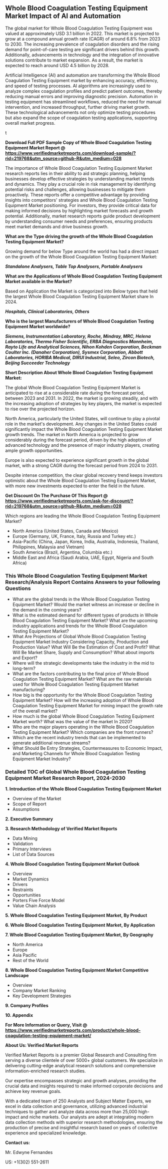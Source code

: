 <h2>Whole Blood Coagulation Testing Equipment Market Impact of AI and Automation</h2><p>The global market for Whole Blood Coagulation Testing Equipment was valued at approximately USD 3.1 billion in 2022. This market is projected to grow at a compound annual growth rate (CAGR) of around 6.8% from 2023 to 2030. The increasing prevalence of coagulation disorders and the rising demand for point-of-care testing are significant drivers behind this growth. Additionally, advancements in technology and the integration of innovative solutions contribute to market expansion. As a result, the market is expected to reach around USD 4.5 billion by 2028.</p><p>Artificial Intelligence (AI) and automation are transforming the Whole Blood Coagulation Testing Equipment market by enhancing accuracy, efficiency, and speed of testing processes. AI algorithms are increasingly used to analyze complex coagulation profiles and predict patient outcomes, thereby reducing manual errors and improving diagnostic precision. Automation in testing equipment has streamlined workflows, reduced the need for manual intervention, and increased throughput, further driving market growth. These technological advancements not only optimize testing procedures but also expand the scope of coagulation testing applications, supporting overall market progress.</p>t</p><p id="" class=""><strong>Download Full PDF Sample Copy of Whole Blood Coagulation Testing Equipment Market Report @ <a href="https://www.verifiedmarketreports.com/download-sample/?rid=219768&utm_source=github-R&utm_medium=028" target="_blank">https://www.verifiedmarketreports.com/download-sample/?rid=219768&utm_source=github-R&utm_medium=028</a></strong></p><p>The importance of&nbsp;Whole Blood Coagulation Testing Equipment Market research reports lies in their ability to aid strategic planning, helping businesses develop effective strategies by understanding market trends and dynamics. They play a crucial role in risk management by identifying potential risks and challenges, allowing businesses to mitigate them proactively. These reports offer a competitive advantage by providing insights into competitors' strategies and Whole Blood Coagulation Testing Equipment Market positioning. For investors, they provide critical data for making informed decisions by highlighting market forecasts and growth potential. Additionally, market research reports guide product development by understanding consumer needs and preferences, ensuring products meet market demands and drive business growth.</p><p><strong>What are the&nbsp;Type driving the growth of the Whole Blood Coagulation Testing Equipment Market?</strong></p><p id="" class="">Growing demand for below Type around the world has had a direct impact on the growth of the Whole Blood Coagulation Testing Equipment Market:</p><em><strong>Standalone Analysers, Table Top Analysers, Portable Analysers</strong></em></p><strong>What are the&nbsp;Applications&nbsp;of Whole Blood Coagulation Testing Equipment Market available in the Market?</strong></p><p id="" class="">Based on Application the Market is categorized into Below types that held the largest Whole Blood Coagulation Testing Equipment Market share In 2024.</p><em><strong>Hospitals, Clinical Laboratories, Others</strong></em></p><strong>Who is the largest Manufacturers of Whole Blood Coagulation Testing Equipment Market worldwide?</strong></p><p><em><strong>Siemens, Instrumentation Laboratory, Roche, Mindray, MRC, Helena Laboratories, Thermo Fisher Scientific, ERBA Diagnostics Mannheim, Rayto Life and Analytical Sciences, Nihon Kohden Corporation, Beckman Coulter Inc. (Danaher Corporation), Sysmex Corporation, Abbott Laboratories, HORIBA Medical, DIRUI Industrial, Seleo, Zircon Biotech, Beijing Succeeder Technology</strong></em></p><p id="" class=""><strong>Short Description About Whole Blood Coagulation Testing Equipment Market:</strong></p><p>The global Whole Blood Coagulation Testing Equipment Market is anticipated to rise at a considerable rate during the forecast period, between 2023 and 2031. In 2022, the market is growing steadily, and with the increasing adoption of strategies by key players, the market is expected to rise over the projected horizon.</p><p>North America, particularly the United States, will continue to play a pivotal role in the market's development. Any changes in the United States could significantly impact the Whole Blood Coagulation Testing Equipment Market growth trends. The market in North America is projected to grow considerably during the forecast period, driven by the high adoption of advanced technology and the presence of major industry players, creating ample growth opportunities.</p><p>Europe is also expected to experience significant growth in the global market, with a strong CAGR during the forecast period from 2024 to 2031.</p><p>Despite intense competition, the clear global recovery trend keeps investors optimistic about the Whole Blood Coagulation Testing Equipment Market, with more new investments expected to enter the field in the future.</p><p id="" class=""><strong>Get Discount On The Purchase Of This Report @ <a href="https://www.verifiedmarketreports.com/ask-for-discount/?rid=219768&utm_source=github-R&utm_medium=028" target="_blank">https://www.verifiedmarketreports.com/ask-for-discount/?rid=219768&utm_source=github-R&utm_medium=028</a></strong></p>Which regions are leading the Whole Blood Coagulation Testing Equipment Market?</p><ul><li>North America (United States, Canada and Mexico)</li><li>Europe (Germany, UK, France, Italy, Russia and Turkey etc.)</li><li>Asia-Pacific (China, Japan, Korea, India, Australia, Indonesia, Thailand, Philippines, Malaysia and Vietnam)</li><li>South America (Brazil, Argentina, Columbia etc.)</li><li>Middle East and Africa (Saudi Arabia, UAE, Egypt, Nigeria and South Africa)</li></ul><h3 id="" class="">This Whole Blood Coagulation Testing Equipment Market Research/Analysis Report Contains Answers to your following Questions</h3><ul><li>What are the global trends in the Whole Blood Coagulation Testing Equipment Market? Would the market witness an increase or decline in the demand in the coming years?</li><li>What is the estimated demand for different types of products in Whole Blood Coagulation Testing Equipment Market? What are the upcoming industry applications and trends for the Whole Blood Coagulation Testing Equipment Market?</li><li>What Are Projections of Global Whole Blood Coagulation Testing Equipment Market Industry Considering Capacity, Production and Production Value? What Will Be the Estimation of Cost and Profit? What Will Be Market Share, Supply and Consumption? What about imports and Export?</li><li>Where will the strategic developments take the industry in the mid to long-term?</li><li>What are the factors contributing to the final price of Whole Blood Coagulation Testing Equipment Market? What are the raw materials used for Whole Blood Coagulation Testing Equipment Market manufacturing?</li><li>How big is the opportunity for the Whole Blood Coagulation Testing Equipment Market? How will the increasing adoption of Whole Blood Coagulation Testing Equipment Market for mining impact the growth rate of the overall market?</li><li>How much is the global Whole Blood Coagulation Testing Equipment Market worth? What was the value of the market In 2020?</li><li>Who are the major players operating in the Whole Blood Coagulation Testing Equipment Market? Which companies are the front runners?</li><li>Which are the recent industry trends that can be implemented to generate additional revenue streams?</li><li>What Should Be Entry Strategies, Countermeasures to Economic Impact, and Marketing Channels for Whole Blood Coagulation Testing Equipment Market Industry?</li></ul><h3 id="" class="">Detailed TOC of Global Whole Blood Coagulation Testing Equipment Market Research Report, 2024-2030</h3><p id="" class=""><strong>1. Introduction of the Whole Blood Coagulation Testing Equipment Market</strong></p><ul><li>Overview of the Market</li><li>Scope of Report</li><li>Assumptions</li></ul><p id="" class=""><strong>2. Executive Summary</strong></p><p id="" class=""><strong>3. Research Methodology of Verified Market Reports</strong></p><ul><li>Data Mining</li><li>Validation</li><li>Primary Interviews</li><li>List of Data Sources</li></ul><p id="" class=""><strong>4. Whole Blood Coagulation Testing Equipment Market Outlook</strong></p><ul><li>Overview</li><li>Market Dynamics</li><li>Drivers</li><li>Restraints</li><li>Opportunities</li><li>Porters Five Force Model</li><li>Value Chain Analysis</li></ul><p id="" class=""><strong>5. Whole Blood Coagulation Testing Equipment Market, By Product</strong></p><p id="" class=""><strong>6. Whole Blood Coagulation Testing Equipment Market, By Application</strong></p><p id="" class=""><strong>7. Whole Blood Coagulation Testing Equipment Market, By Geography</strong></p><ul><li>North America</li><li>Europe</li><li>Asia Pacific</li><li>Rest of the World</li></ul><p id="" class=""><strong>8. Whole Blood Coagulation Testing Equipment Market Competitive Landscape</strong></p><ul><li>Overview</li><li>Company Market Ranking</li><li>Key Development Strategies</li></ul><p id="" class=""><strong>9. Company Profiles</strong></p><p id="" class=""><strong>10. Appendix</strong></p><p id="" class=""><strong>For More Information or Query, Visit @ <a href="https://www.verifiedmarketreports.com/product/whole-blood-coagulation-testing-equipment-market/" target="_blank">https://www.verifiedmarketreports.com/product/whole-blood-coagulation-testing-equipment-market/</a></strong></p><p id="" class=""><strong>About Us: Verified Market Reports</strong></p><p id="" class="">Verified Market Reports is a premier Global Research and Consulting firm serving a diverse clientele of over 5000+ global customers. We specialize in delivering cutting-edge analytical research solutions and comprehensive information-enriched research studies.</p><p id="" class="">Our expertise encompasses strategic and growth analyses, providing the crucial data and insights required to make informed corporate decisions and achieve key revenue goals.</p><p id="" class="">With a dedicated team of 250 Analysts and Subject Matter Experts, we excel in data collection and governance, utilizing advanced industrial techniques to gather and analyze data across more than 25,000 high-impact and niche markets. Our analysts are adept at integrating modern data collection methods with superior research methodologies, ensuring the production of precise and insightful research based on years of collective experience and specialized knowledge.</p><p id="" class=""><strong>Contact us:</strong></p><p id="" class="">Mr. Edwyne Fernandes</p><p id="" class="">US: +1(302) 551-2611</p>